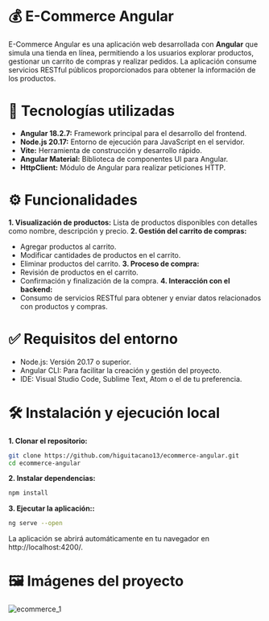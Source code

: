 # 💰 E-Commerce Angular
E-Commerce Angular es una aplicación web desarrollada con **Angular** que simula una tienda en línea, permitiendo a los usuarios explorar productos, gestionar un carrito de compras y realizar pedidos. La aplicación consume servicios RESTful públicos proporcionados para obtener la información de los productos.

# 🚀 Tecnologías utilizadas
- **Angular 18.2.7:** Framework principal para el desarrollo del frontend.
- **Node.js 20.17:** Entorno de ejecución para JavaScript en el servidor.
- **Vite:** Herramienta de construcción y desarrollo rápido.
- **Angular Material:** Biblioteca de componentes UI para Angular.
- **HttpClient:** Módulo de Angular para realizar peticiones HTTP.

# ⚙️ Funcionalidades
**1. Visualización de productos:** Lista de productos disponibles con detalles como nombre, descripción y precio.
**2. Gestión del carrito de compras:**
  - Agregar productos al carrito.
  - Modificar cantidades de productos en el carrito.
  - Eliminar productos del carrito.
**3. Proceso de compra:**
  - Revisión de productos en el carrito.
  - Confirmación y finalización de la compra.
**4. Interacción con el backend:**
- Consumo de servicios RESTful para obtener y enviar datos relacionados con productos y compras.

# ✅ Requisitos del entorno
- Node.js: Versión 20.17 o superior.
- Angular CLI: Para facilitar la creación y gestión del proyecto.
- IDE: Visual Studio Code, Sublime Text, Atom o el de tu preferencia.

# 🛠️ Instalación y ejecución local
**1. Clonar el repositorio:**

```bash
git clone https://github.com/higuitacano13/ecommerce-angular.git
cd ecommerce-angular
```


**2. Instalar dependencias:**

```bash
npm install
```


**3. Ejecutar la aplicación::**

```bash
ng serve --open
```

La aplicación se abrirá automáticamente en tu navegador en http://localhost:4200/.

# 🖼️ Imágenes del proyecto
![ecommerce_1](https://github.com/user-attachments/assets/8043c3e4-6e0f-4f65-89f6-e647a376d66a)

